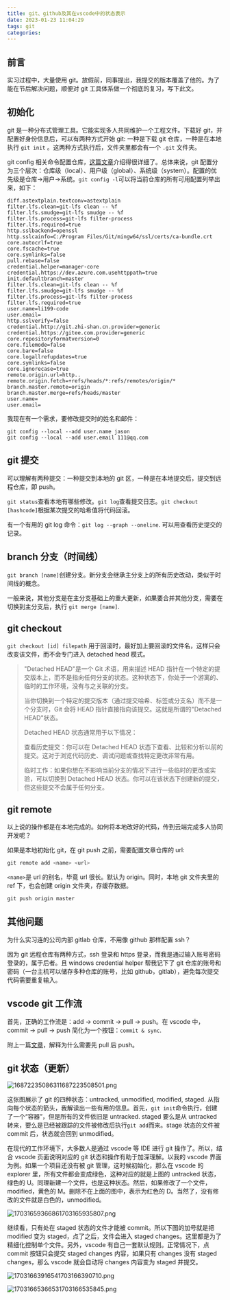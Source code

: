 ```yaml
---
title: git、github及其在vscode中的状态表示
date: 2023-01-23 11:04:29
tags: git
categories:
---
```


## 前言

实习过程中，大量使用 git。放假前，同事提出，我提交的版本覆盖了他的。为了能在节后解决问题，顺便对 git 工具体系做一个彻底的复习，写下此文。

## 初始化

git 是一种分布式管理工具。它能实现多人共同维护一个工程文件。下载好 git，并配置好身份信息后，可以有两种方式开始 git: 一种是下载 git 仓库，一种是在本地执行 `git init` 。这两种方式执行后，文件夹里都会有一个 `.git` 文件夹。

git config 相关命令配置仓库，[这篇文章](https://zhuanlan.zhihu.com/p/76467410#:~:text=%E4%B8%80%E3%80%81%20git%20config%E7%AE%80%E4%BB%8B%201%201.%E4%BB%93%E5%BA%93%E7%BA%A7%E9%85%8D%E7%BD%AE%E6%96%87%E4%BB%B6%EF%BC%9A%20%E6%96%B9%E6%B3%951%EF%BC%9A%E6%89%BE%E5%88%B0%E8%AF%A5%E6%96%87%E4%BB%B6%EF%BC%8C%E7%9B%B4%E6%8E%A5%E6%89%93%E5%BC%80%EF%BC%9A%20%E8%AF%A5%E6%96%87%E4%BB%B6%E4%BD%8D%E4%BA%8E%E5%BD%93%E5%89%8D%E4%BB%93%E5%BA%93%E4%B8%8B%EF%BC%8C%E8%B7%AF%E5%BE%84.git%2F%EF%BC%8C%E6%96%87%E4%BB%B6%E5%90%8D%E4%B8%BAconfig%20%E8%BF%99%E4%B8%AA%E9%85%8D%E7%BD%AE%E4%B8%AD%E7%9A%84%E8%AE%BE%E7%BD%AE%E5%8F%AA%E5%AF%B9%E5%BD%93%E5%89%8D%E6%89%80%E5%9C%A8%E4%BB%93%E5%BA%93%EF%BC%88H%3A%5CMyGit%E7%9B%AE%E5%BD%95%E4%B8%8B%E7%9A%84test%E4%BB%93%E5%BA%93%EF%BC%89%E6%9C%89%E6%95%88%EF%BC%8C%E4%BB%93%E5%BA%93%E7%BA%A7%E9%85%8D%E7%BD%AE%E6%96%87%E4%BB%B6%E5%86%85%E5%AE%B9%E5%A6%82%E4%B8%8B%EF%BC%9A,%E6%96%B9%E6%B3%951%EF%BC%9A%20%E6%9C%AC%E5%9C%B0git%E7%9A%84%E5%AE%89%E8%A3%85%E7%9B%AE%E5%BD%95%E4%B8%8B%EF%BC%8C%E4%BB%A5%E6%88%91%E7%9A%84git%E5%AE%89%E8%A3%85%E8%B7%AF%E5%BE%84%E4%B8%BA%E4%BE%8B%EF%BC%9AF%3A%5Csoftware%5CGit%5Cmingw64%5Cetc%EF%BC%8C%E6%96%87%E4%BB%B6%E5%90%8D%E4%B8%BA%EF%BC%9Agitconfig%EF%BC%8C%E5%86%85%E5%AE%B9%E5%A6%82%E4%B8%8B%EF%BC%9A%20%E6%96%B9%E6%B3%952%EF%BC%9A%20%E9%80%9A%E8%BF%87%E5%91%BD%E4%BB%A4%E6%9F%A5%E7%9C%8B%E7%B3%BB%E7%BB%9F%E9%85%8D%E7%BD%AE%EF%BC%9Agit%20config%20--system%20-l%20)介绍得很详细了。总体来说，git 配置分为三个层次：仓库级（local）、用户级（global）、系统级（system）。配置的优先级是仓库->用户->系统。`git config -l`可以将当前仓库的所有可用配置列举出来，如下：

```plaintext
diff.astextplain.textconv=astextplain
filter.lfs.clean=git-lfs clean -- %f
filter.lfs.smudge=git-lfs smudge -- %f
filter.lfs.process=git-lfs filter-process
filter.lfs.required=true
http.sslbackend=openssl
http.sslcainfo=C:/Program Files/Git/mingw64/ssl/certs/ca-bundle.crt
core.autocrlf=true
core.fscache=true
core.symlinks=false
pull.rebase=false
credential.helper=manager-core
credential.https://dev.azure.com.usehttppath=true
init.defaultbranch=master
filter.lfs.clean=git-lfs clean -- %f
filter.lfs.smudge=git-lfs smudge -- %f
filter.lfs.process=git-lfs filter-process
filter.lfs.required=true
user.name=li199-code
user.email=
http.sslverify=false
credential.http://git.zhi-shan.cn.provider=generic
credential.https://gitee.com.provider=generic
core.repositoryformatversion=0
core.filemode=false
core.bare=false
core.logallrefupdates=true
core.symlinks=false
core.ignorecase=true
remote.origin.url=http..
remote.origin.fetch=+refs/heads/*:refs/remotes/origin/*
branch.master.remote=origin
branch.master.merge=refs/heads/master
user.name=
user.email=
```

我现在有一个需求，要修改提交时的姓名和邮件：

```git
git config --local --add user.name jason
git config --local --add user.email 111@qq.com
```

## git 提交

可以理解有两种提交：一种提交到本地的 git 区，一种是在本地提交后，提交到远程仓库，即 push。

`git status`查看本地有哪些修改。`git log`查看提交日志。`git checkout [hashcode]`根据某次提交的哈希值将代码回滚。

有一个有用的 git log 命令：`git log --graph --oneline`. 可以用查看历史提交的记录。

## branch 分支（时间线）

`git branch [name]`创建分支。新分支会继承主分支上的所有历史改动，类似于时间线的概念。

一般来说，其他分支是在主分支基础上的重大更新，如果要合并其他分支，需要在切换到主分支后，执行 `git merge [name]`.

## git checkout

`git checkout [id] filepath` 用于回滚时，最好加上要回滚的文件名，这样只会改变该文件，而不会专门进入 detached head 模式。

> "Detached HEAD"是一个 Git 术语，用来描述 HEAD 指针在一个特定的提交版本上，而不是指向任何分支的状态。这种状态下，你处于一个游离的、临时的工作环境，没有与之关联的分支。
>
> 当你切换到一个特定的提交版本（通过提交哈希、标签或分支名）而不是一个分支时，Git 会将 HEAD 指针直接指向该提交。这就是所谓的"Detached HEAD"状态。
>
> Detached HEAD 状态通常用于以下情况：
>
> 查看历史提交：你可以在 Detached HEAD 状态下查看、比较和分析以前的提交。这对于浏览代码历史、调试问题或查找特定更改非常有用。
>
> 临时工作：如果你想在不影响当前分支的情况下进行一些临时的更改或实验，可以切换到 Detached HEAD 状态。你可以在该状态下创建新的提交，但这些提交不会属于任何分支。

## git remote

以上说的操作都是在本地完成的。如何将本地改好的代码，传到云端完成多人协同开发呢？

如果是本地初始化 git，在 git push 之前，需要配置文章仓库的 url:

```powershell
git remote add <name> <url>
```

`<name>`是 url 的别名，毕竟 url 很长。默认为 origin。同时，本地 git 文件夹里的 ref 下，也会创建 origin 文件夹，存缓存数据。

```powershell
git push origin master
```

## 其他问题

为什么实习连的公司内部 gitlab 仓库，不用像 github 那样配置 ssh？

因为 git 远程仓库有两种方式，ssh 登录和 https 登录，而我是通过输入账号密码登录的，属于后者。且 windows credential helper 帮我记下了 git 仓库的账号和密码（一台主机可以储存多种仓库的账号，比如 github，gitlab），避免每次提交代码需要重复输入。

## vscode git 工作流

首先，正确的工作流是：add -> commit -> pull -> push。在 vscode 中，commit -> pull -> push 简化为一个按钮：`commit & sync`.

附上一篇[文章]()，解释为什么需要先 pull 后 push。

## git 状态（更新）

![16872235086311687223508501.png](https://fastly.jsdelivr.net/gh/li199-code/blog-imgs@main/16872235086311687223508501.png)

这张图展示了 git 的四种状态：untracked, unmodified, modified, staged. 从指向每个状态的箭头，我解读出一些有用的信息。首先，`git init`命令执行，创建了一个“容器”，但是所有的文件依旧是 untracked. staged 要么是从 untracked 转来，要么是已经被跟踪的文件被修改后执行`git add`而来。stage 状态的文件被 commit 后，状态就会回到 unmodified。

在现代的工作环境下，大多数人是通过 vscode 等 IDE 进行 git 操作了。所以，结合 vscode 页面说明对应的 git 状态和操作有助于加深理解。以我的 vscode 界面为例。如果一个项目还没有被 git 管理，这时候初始化，那么在 vscode 的 explorer 里，所有文件都会变成绿色，这种对应的就是上图的 untracked 状态，绿色的 U。同理新建一个文件，也是这种状态。然后，如果修改了一个文件，modified，黄色的 M。删除不在上面的图中，表示为红色的 D。当然了，没有修改的文件就是白色的，unmodified。

![17031659366861703165935807.png](https://fastly.jsdelivr.net/gh/li199-code/blog-img-2@main/17031659366861703165935807.png)

继续看，只有处在 staged 状态的文件才能被 commit。所以下图的加号就是把 modified 变为 staged，点了之后，文件会进入 staged changes。这里都是为了精细化控制单个文件。另外，vscode 有自己一套默认规则。正常情况下，点 commit 按钮只会提交 staged changes 内容，如果只有 changes 没有 staged changes，那么 vscode 就会自动将 changes 内容变为 staged 并提交。

![17031663916541703166390710.png](https://fastly.jsdelivr.net/gh/li199-code/blog-img-2@main/17031663916541703166390710.png)

![17031665366531703166535845.png](https://fastly.jsdelivr.net/gh/li199-code/blog-img-2@main/17031665366531703166535845.png)
